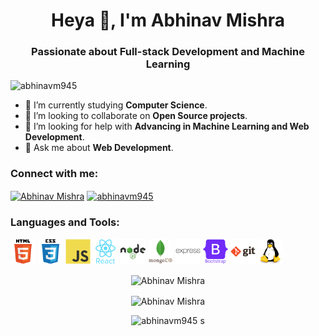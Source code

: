 <h1 align="center">Heya 👋, I'm Abhinav Mishra</h1>
<h3 align="center">Passionate about Full-stack Development and Machine Learning</h3>

<p align="left"> 
   <img src="https://komarev.com/ghpvc/?username=abhinavm945&label=Profile%20views&color=0e75b6&style=flat" alt="abhinavm945" />
</p>

- 🌱 I’m currently studying **Computer Science**.
- 👯 I’m looking to collaborate on **Open Source projects**.
- 🤝 I’m looking for help with **Advancing in Machine Learning and Web Development**.
- 💬 Ask me about **Web Development**.

<h3 align="left">Connect with me:</h3>
<p align="left">
<a href="https://www.linkedin.com/in/abhinav-mishra-3ab052237/" target="blank"><img align="center" src="https://raw.githubusercontent.com/rahuldkjain/github-profile-readme-generator/master/src/images/icons/Social/linked-in-alt.svg" alt="Abhinav Mishra" height="30" width="40" /></a>
<a href="https://leetcode.com/u/abhinavm945/" target="blank"><img align="center" src="https://raw.githubusercontent.com/rahuldkjain/github-profile-readme-generator/master/src/images/icons/Social/leet-code.svg" alt="abhinavm945" height="30" width="40" /></a>
</p>

<h3 align="left">Languages and Tools:</h3>
<p align="left">
   <img src="https://raw.githubusercontent.com/devicons/devicon/master/icons/html5/html5-original-wordmark.svg" alt="html5" width="40" height="40"/>
   <img src="https://raw.githubusercontent.com/devicons/devicon/master/icons/css3/css3-original-wordmark.svg" alt="css3" width="40" height="40"/>
   <img src="https://raw.githubusercontent.com/devicons/devicon/master/icons/javascript/javascript-original.svg" alt="javascript" width="40" height="40"/>
   <img src="https://raw.githubusercontent.com/devicons/devicon/master/icons/react/react-original-wordmark.svg" alt="react" width="40" height="40"/>
   <img src="https://raw.githubusercontent.com/devicons/devicon/master/icons/nodejs/nodejs-original-wordmark.svg" alt="nodejs" width="40" height="40"/>
   <img src="https://raw.githubusercontent.com/devicons/devicon/master/icons/mongodb/mongodb-original-wordmark.svg" alt="mongodb" width="40" height="40"/>
   <img src="https://raw.githubusercontent.com/devicons/devicon/master/icons/express/express-original-wordmark.svg" alt="express" width="40" height="40"/>
   <img src="https://raw.githubusercontent.com/devicons/devicon/master/icons/bootstrap/bootstrap-plain-wordmark.svg" alt="bootstrap" width="40" height="40"/>
   <img src="https://raw.githubusercontent.com/devicons/devicon/master/icons/git/git-original-wordmark.svg" alt="git" width="40" height="40"/>
   <img src="https://raw.githubusercontent.com/devicons/devicon/master/icons/linux/linux-original.svg" alt="linux" width="40" height="40"/>
</p>

<p align="center">
   <img align="center" src="https://github-readme-stats.vercel.app/api?username=abhinavm945&show_icons=true&locale=en" alt="Abhinav Mishra" />
</p>

<p align="center">
   <img align="center" src="https://github-readme-stats.vercel.app/api/top-langs/?username=abhinavm945&layout=compact" alt="Abhinav Mishra" />
</p>

<p align="center">
   <img src="https://komarev.com/ghpvc/?username=abhinavm945&label=Profile%20views&color=0e75b6&style=flat" alt="abhinavm945" />
s
